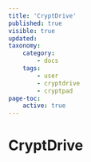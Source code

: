 ```yaml
---
title: 'CryptDrive'
published: true
visible: true
updated:
taxonomy:
    category:
        - docs
    tags:
        - user
        - cryptdrive
        - cryptpad
page-toc:
    active: true
---
```


# CryptDrive
